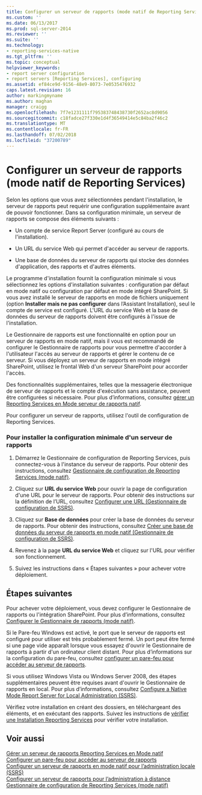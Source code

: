 ```yaml
---
title: Configurer un serveur de rapports (mode natif de Reporting Services) | Microsoft Docs
ms.custom: ''
ms.date: 06/13/2017
ms.prod: sql-server-2014
ms.reviewer: ''
ms.suite: ''
ms.technology:
- reporting-services-native
ms.tgt_pltfrm: ''
ms.topic: conceptual
helpviewer_keywords:
- report server configuration
- report servers [Reporting Services], configuring
ms.assetid: ef84ce9d-9156-48e9-8073-7e0535476932
caps.latest.revision: 16
author: markingmyname
ms.author: maghan
manager: craigg
ms.openlocfilehash: 7f7e1231111f795383748438730f2652ac8d9056
ms.sourcegitcommit: c18fadce27f330e1d4f36549414e5c84ba2f46c2
ms.translationtype: MT
ms.contentlocale: fr-FR
ms.lasthandoff: 07/02/2018
ms.locfileid: "37200789"
---
```

# <a name="configure-a-report-server-reporting-services-native-mode"></a>Configurer un serveur de rapports (mode natif de Reporting Services)
  Selon les options que vous avez sélectionnées pendant l'installation, le serveur de rapports peut requérir une configuration supplémentaire avant de pouvoir fonctionner. Dans sa configuration minimale, un serveur de rapports se compose des éléments suivants :  
  
-   Un compte de service Report Server (configuré au cours de l'installation).  
  
-   Un URL du service Web qui permet d'accéder au serveur de rapports.  
  
-   Une base de données du serveur de rapports qui stocke des données d'application, des rapports et d'autres éléments.  
  
 Le programme d'installation fournit la configuration minimale si vous sélectionnez les options d'installation suivantes : configuration par défaut en mode natif ou configuration par défaut en mode intégré SharePoint. Si vous avez installé le serveur de rapports en mode de fichiers uniquement (option **Installer mais ne pas configurer** dans l’Assistant Installation), seul le compte de service est configuré. L'URL du service Web et la base de données du serveur de rapports doivent être configurés à l'issue de l'installation.  
  
 Le Gestionnaire de rapports est une fonctionnalité en option pour un serveur de rapports en mode natif, mais il vous est recommandé de configurer le Gestionnaire de rapports pour vous permettre d'accorder à l'utilisateur l'accès au serveur de rapports et gérer le contenu de ce serveur. Si vous déployez un serveur de rapports en mode intégré SharePoint, utilisez le frontal Web d'un serveur SharePoint pour accorder l'accès.  
  
 Des fonctionnalités supplémentaires, telles que la messagerie électronique de serveur de rapports et le compte d'exécution sans assistance, peuvent être configurées si nécessaire. Pour plus d’informations, consultez [gérer un Reporting Services en Mode serveur de rapports natif](manage-a-reporting-services-native-mode-report-server.md).  
  
 Pour configurer un serveur de rapports, utilisez l'outil de configuration de Reporting Services.  
  
### <a name="to-minimally-configure-a-report-server-installation"></a>Pour installer la configuration minimale d'un serveur de rapports  
  
1.  Démarrez le Gestionnaire de configuration de Reporting Services, puis connectez-vous à l'instance du serveur de rapports. Pour obtenir des instructions, consultez [Gestionnaire de configuration de Reporting Services &#40;mode natif&#41;](../../sql-server/install/reporting-services-configuration-manager-native-mode.md).  
  
2.  Cliquez sur **URL du service Web** pour ouvrir la page de configuration d'une URL pour le serveur de rapports. Pour obtenir des instructions sur la définition de l’URL, consultez [Configurer une URL &#40;Gestionnaire de configuration de SSRS&#41;](../install-windows/configure-a-url-ssrs-configuration-manager.md).  
  
3.  Cliquez sur **Base de données** pour créer la base de données du serveur de rapports. Pour obtenir des instructions, consultez [Créer une base de données du serveur de rapports en mode natif &#40;Gestionnaire de configuration de SSRS&#41;](../install-windows/ssrs-report-server-create-a-native-mode-report-server-database.md).  
  
4.  Revenez à la page **URL du service Web** et cliquez sur l'URL pour vérifier son fonctionnement.  
  
5.  Suivez les instructions dans « Étapes suivantes » pour achever votre déploiement.  
  
## <a name="next-steps"></a>Étapes suivantes  
 Pour achever votre déploiement, vous devez configurer le Gestionnaire de rapports ou l'intégration SharePoint. Pour plus d’informations, consultez [Configurer le Gestionnaire de rapports &#40;mode natif&#41;](configure-web-portal.md).  
  
 Si le Pare-feu Windows est activé, le port que le serveur de rapports est configuré pour utiliser est très probablement fermé. Un port peut être fermé si une page vide apparaît lorsque vous essayez d'ouvrir le Gestionnaire de rapports à partir d'un ordinateur client distant. Pour plus d’informations sur la configuration du pare-feu, consultez [configurer un pare-feu pour accéder au serveur de rapports](configure-a-firewall-for-report-server-access.md).  
  
 Si vous utilisez Windows Vista ou Windows Server 2008, des étapes supplémentaires peuvent être requises avant d'ouvrir le Gestionnaire de rapports en local. Pour plus d’informations, consultez [Configure a Native Mode Report Server for Local Administration &#40;SSRS&#41;](configure-a-native-mode-report-server-for-local-administration-ssrs.md).  
  
 Vérifiez votre installation en créant des dossiers, en téléchargeant des éléments, et en exécutant des rapports. Suivez les instructions de [vérifier une Installation Reporting Services](../install-windows/verify-a-reporting-services-installation.md) pour vérifier votre installation.  
  
## <a name="see-also"></a>Voir aussi  
 [Gérer un serveur de rapports Reporting Services en Mode natif](manage-a-reporting-services-native-mode-report-server.md)   
 [Configurer un pare-feu pour accéder au serveur de rapports](configure-a-firewall-for-report-server-access.md)   
 [Configurer un serveur de rapports en mode natif pour l’administration locale &#40;SSRS&#41;](configure-a-native-mode-report-server-for-local-administration-ssrs.md)   
 [Configurer un serveur de rapports pour l’administration à distance](configure-a-report-server-for-remote-administration.md)   
 [Gestionnaire de configuration de Reporting Services &#40;mode natif&#41;](../../sql-server/install/reporting-services-configuration-manager-native-mode.md)  
  
  
